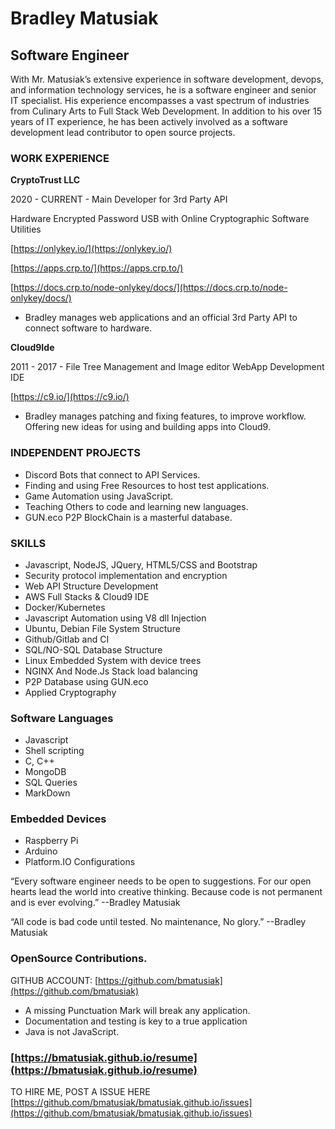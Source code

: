 # Bradley Matusiak
## Software Engineer

With Mr. Matusiak’s extensive experience in software development, devops, and information technology services, he is a software engineer and senior IT specialist. His experience encompasses a vast spectrum of industries from Culinary Arts to Full Stack Web Development. In addition to his over 15 years of IT experience, he has been actively involved as a software development lead contributor to open source projects.

### WORK EXPERIENCE ###
__CryptoTrust LLC__

2020 - CURRENT - Main Developer for 3rd Party API

Hardware Encrypted Password USB with Online Cryptographic Software Utilities 

[https://onlykey.io/](https://onlykey.io/)

[https://apps.crp.to/](https://apps.crp.to/)   

[https://docs.crp.to/node-onlykey/docs/](https://docs.crp.to/node-onlykey/docs/) 

* Bradley manages web applications and an official 3rd Party API to connect software to hardware.

__Cloud9Ide__

2011 - 2017 - File Tree Management and Image editor
WebApp Development IDE

[https://c9.io/](https://c9.io/) 

* Bradley manages patching and fixing features, to improve workflow. Offering new ideas for using and building apps into Cloud9.   

### INDEPENDENT PROJECTS ###

- Discord Bots that connect to API Services. 
- Finding and using Free Resources to host test applications.
- Game Automation using JavaScript.
- Teaching Others to code and learning new languages.
- GUN.eco P2P BlockChain is a masterful database.

### SKILLS ###
- Javascript, NodeJS, JQuery, HTML5/CSS and Bootstrap 
- Security protocol implementation and encryption
- Web API Structure Development
- AWS Full Stacks & Cloud9 IDE
- Docker/Kubernetes
- Javascript Automation using V8 dll Injection
- Ubuntu, Debian File System Structure
- Github/Gitlab and CI
- SQL/NO-SQL Database Structure
- Linux Embedded  System with device trees
- NGINX And Node.Js Stack load balancing
- P2P Database using GUN.eco
- Applied Cryptography


### Software Languages ###
- Javascript
- Shell scripting
- C, C++
- MongoDB
- SQL Queries 
- MarkDown

### Embedded Devices ###
- Raspberry Pi
- Arduino
- Platform.IO Configurations


“Every software engineer needs to be open to suggestions. For our open hearts lead the world into creative thinking. Because code is not permanent and is ever evolving.” 
	--Bradley Matusiak
  
“All code is bad code until tested. No maintenance, No glory.” 
	--Bradley Matusiak
  
### OpenSource Contributions. ###
GITHUB ACCOUNT:  [https://github.com/bmatusiak](https://github.com/bmatusiak)

- A missing Punctuation Mark will break any application.
- Documentation and testing is key to a true application
- Java is not JavaScript.
### [https://bmatusiak.github.io/resume](https://bmatusiak.github.io/resume)


TO HIRE ME, POST A ISSUE HERE [https://github.com/bmatusiak/bmatusiak.github.io/issues](https://github.com/bmatusiak/bmatusiak.github.io/issues)
